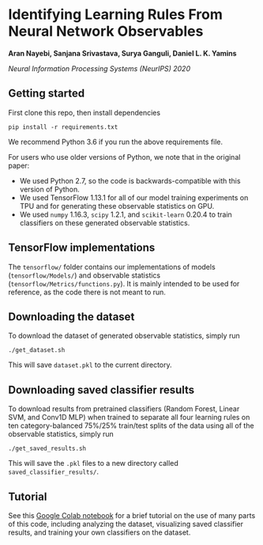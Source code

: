 # Identifying Learning Rules From Neural Network Observables

**Aran Nayebi, Sanjana Srivastava, Surya Ganguli, Daniel L. K. Yamins**

*Neural Information Processing Systems (NeurIPS) 2020*

## Getting started

First clone this repo, then install dependencies
```
pip install -r requirements.txt
```
We recommend Python 3.6 if you run the above requirements file.

For users who use older versions of Python, we note that in the original paper:
- We used Python 2.7, so the code is backwards-compatible with this version of Python.
- We used TensorFlow 1.13.1 for all of our model training experiments on TPU and for generating these observable statistics on GPU.
- We used `numpy` 1.16.3, `scipy` 1.2.1, and `scikit-learn` 0.20.4 to train classifiers on these generated observable statistics.

## TensorFlow implementations

The `tensorflow/` folder contains our implementations of models (`tensorflow/Models/`) and observable statistics (`tensorflow/Metrics/functions.py`).
It is mainly intended to be used for reference, as the code there is not meant to run.

## Downloading the dataset

To download the dataset of generated observable statistics, simply run

```
./get_dataset.sh
```
This will save `dataset.pkl` to the current directory.

## Downloading saved classifier results

To download results from pretrained classifiers (Random Forest, Linear SVM, and Conv1D MLP) when trained to separate all four learning rules on ten category-balanced 75%/25% train/test splits of the data using all of the observable statistics, simply run

```
./get_saved_results.sh
```
This will save the `.pkl` files to a new directory called `saved_classifier_results/`.

## Tutorial

See this [Google Colab notebook](https://colab.research.google.com/drive/1Uvi0Q-JQ9VJsJiADMoL2eB_z65FzMNfm?usp=sharing) for a brief tutorial on the use of many parts of this code, including analyzing the dataset, visualizing saved classifier results, and training your own classifiers on the dataset.

